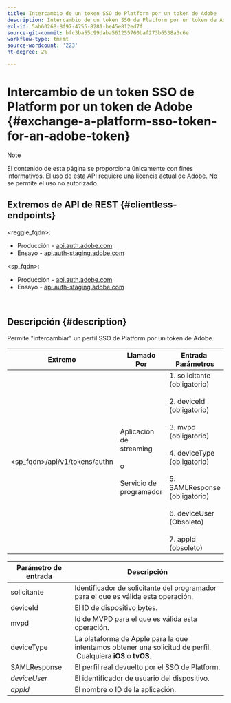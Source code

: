 ```yaml
---
title: Intercambio de un token SSO de Platform por un token de Adobe
description: Intercambio de un token SSO de Platform por un token de Adobe
exl-id: 5ab60268-8f97-4755-8281-be45e812ed7f
source-git-commit: bfc3ba55c99daba561255760baf273b6538a3c6e
workflow-type: tm+mt
source-wordcount: '223'
ht-degree: 2%

---
```


# Intercambio de un token SSO de Platform por un token de Adobe {#exchange-a-platform-sso-token-for-an-adobe-token}

>[!NOTE]
>
>El contenido de esta página se proporciona únicamente con fines informativos. El uso de esta API requiere una licencia actual de Adobe. No se permite el uso no autorizado.

## Extremos de API de REST {#clientless-endpoints}

&lt;reggie_fqdn>:

* Producción - [api.auth.adobe.com](http://api.auth.adobe.com/)
* Ensayo - [api.auth-staging.adobe.com](http://api.auth-staging.adobe.com/)

&lt;sp_fqdn>:

* Producción - [api.auth.adobe.com](http://api.auth.adobe.com/)
* Ensayo - [api.auth-staging.adobe.com](http://api.auth-staging.adobe.com/)

</br>

## Descripción {#description}

Permite &quot;intercambiar&quot; un perfil SSO de Platform por un token de Adobe.

| Extremo | Llamado  </br>Por | Entrada   </br>Parámetros | HTTP  </br>Método | Respuesta | HTTP  </br>Respuesta |
| --- | --- | --- | --- | --- | --- |
| &lt;sp_fqdn>/api/v1/tokens/authn | Aplicación de streaming</br></br>o</br></br>Servicio de programador | 1. solicitante (obligatorio)</br>    </br>2.  deviceId (obligatorio)</br>    </br>3.  mvpd (obligatorio)</br>    </br>4.  deviceType (obligatorio)</br>    </br>5.  SAMLResponse (obligatorio)</br>    </br>6.  deviceUser (Obsoleto)</br>    </br>7.  appId (obsoleto) | POST | La respuesta correcta será un 204 Sin contenido, que indica que el token se creó correctamente y está listo para usarse en los flujos de autenticación. | 204 - Sin contenido   </br>400: Solicitud incorrecta |


| Parámetro de entrada | Descripción |
| --- | --- |
| solicitante | Identificador de solicitante del programador para el que es válida esta operación. |
| deviceId | El ID de dispositivo bytes. |
| mvpd | Id de MVPD para el que es válida esta operación. |
| deviceType | La plataforma de Apple para la que intentamos obtener una solicitud de perfil.  Cualquiera **iOS** o **tvOS**. |
| SAMLResponse | El perfil real devuelto por el SSO de Platform. |
| _deviceUser_ | El identificador de usuario del dispositivo. |
| _appId_ | El nombre o ID de la aplicación. |

